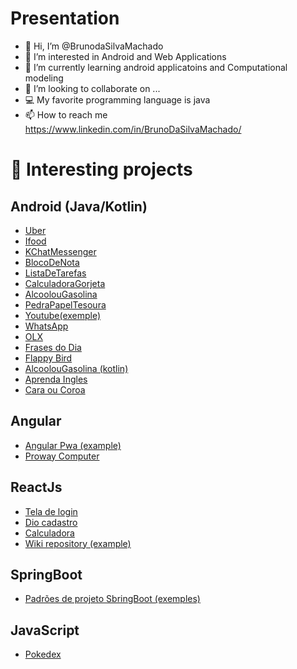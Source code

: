 # Presentation

- 👋 Hi, I’m @BrunodaSilvaMachado
- 👀 I’m interested in Android and Web Applications
- 🌱 I’m currently learning android applicatoins and Computational modeling
- 💞️ I’m looking to collaborate on ...
- 💻 My favorite programming language is java
- 📫 How to reach me https://www.linkedin.com/in/BrunoDaSilvaMachado/

<!---
BrunodaSilvaMachado/BrunodaSilvaMachado is a ✨ special ✨ repository because its `README.md` (this file) appears on your GitHub profile.
You can click the Preview link to take a look at your changes.
--->

# 📓 Interesting projects

## Android (Java/Kotlin)

* [Uber](https://github.com/BrunodaSilvaMachado/Uber)
* [Ifood](https://github.com/BrunodaSilvaMachado/Ifood)
* [KChatMessenger](https://github.com/BrunodaSilvaMachado/KChatMessenger)
* [BlocoDeNota](https://github.com/BrunodaSilvaMachado/BlocoDeNota)
* [ListaDeTarefas](https://github.com/BrunodaSilvaMachado/App10ListaDeTarefas)
* [CalculadoraGorjeta](https://github.com/BrunodaSilvaMachado/App5CalculadoraGorjeta)
* [AlcoolouGasolina](https://github.com/BrunodaSilvaMachado/App4AlcoolouGasolina)
* [PedraPapelTesoura](https://github.com/BrunodaSilvaMachado/PedraPapelTesoura)
* [Youtube(exemple)](https://github.com/BrunodaSilvaMachado/Youtube)
* [WhatsApp](https://github.com/BrunodaSilvaMachado/WhatsApp)
* [OLX](https://github.com/BrunodaSilvaMachado/OLX)
* [Frases do Dia](https://github.com/BrunodaSilvaMachado/Frasesdodiaprojeto)
* [Flappy Bird](https://github.com/BrunodaSilvaMachado/FlappyBird)
* [AlcoolouGasolina (kotlin)](https://github.com/BrunodaSilvaMachado/AppAlcoolouGasolina)
* [Aprenda Ingles](https://github.com/BrunodaSilvaMachado/App8AprendaIngles)
* [Cara ou Coroa](https://github.com/BrunodaSilvaMachado/CaraouCoroa)
## Angular

* [Angular Pwa (example)](https://github.com/BrunodaSilvaMachado/angular-pwa)
* [Proway Computer](https://github.com/BrunodaSilvaMachado/proway-computer)


## ReactJs
* [Tela de login](https://github.com/BrunodaSilvaMachado/tela-login)
* [Dio cadastro](https://github.com/BrunodaSilvaMachado/dio-cadastro)
* [Calculadora](https://github.com/BrunodaSilvaMachado/calculadora)
* [Wiki repository (example)](https://github.com/BrunodaSilvaMachado/wiki-repo)
## SpringBoot
* [Padrões de projeto SbringBoot (exemples)](https://github.com/BrunodaSilvaMachado/lab-padroes-projeto-spring-boot)

## JavaScript
* [Pokedex](https://github.com/BrunodaSilvaMachado/js-developer-pokedex)
